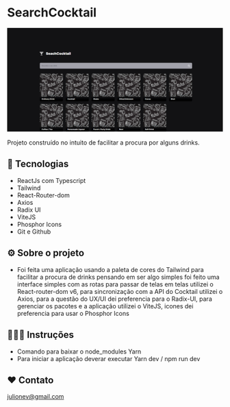 # SearchCocktail

![preview](./.github/Home.png)

Projeto construído no intuito de facilitar a procura por alguns drinks.

## 🦾 Tecnologias

- ReactJs com Typescript
- Tailwind
- React-Router-dom
- Axios
- Radix UI
- ViteJS
- Phosphor Icons
- Git e Github

## ⚙️ Sobre o projeto

- Foi feita uma aplicação usando a paleta de cores do Tailwind para facilitar a procura de drinks pensando em ser algo simples foi feito uma interface simples com as rotas para passar de telas em telas utilizei o React-router-dom v6, para sincronização com a API do Cocktail utilizei o Axios, para a questão do UX/UI dei preferencia para o Radix-UI, para gerenciar os pacotes e a aplicação utilizei o ViteJS, icones dei preferencia para usar o Phosphor Icons

## 👨🏻‍🏫 Instruções

- Comando para baixar o node_modules Yarn
- Para iniciar a aplicação deverar executar Yarn dev / npm run dev

## ❤️ Contato

julionev@gmail.com
